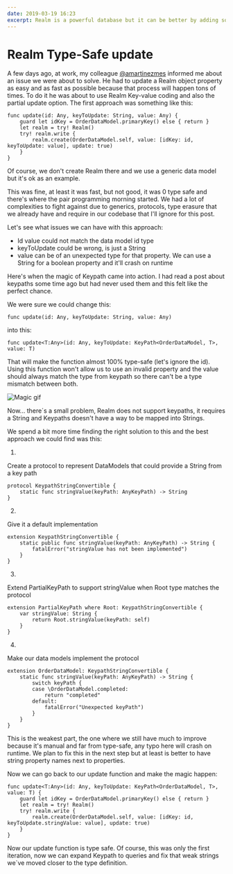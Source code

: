```yaml
---
date: 2019-03-19 16:23
excerpt: Realm is a powerful database but it can be better by adding some type safety to it. Learn how we added it to our app. 
---
```

# Realm Type-Safe update

A few days ago, at work, my colleague [@amartinezmes](https://twitter.com/amartinezmes) informed me about an issue we were about to solve. He had to update a Realm object property as easy and as fast as possible because that process will happen tons of times. To do it he was about to use Realm Key-value coding and also the partial update option. The first approach was something like this:

    func update(id: Any, keyToUpdate: String, value: Any) {
        guard let idKey = OrderDataModel.primaryKey() else { return }
        let realm = try! Realm()
        try! realm.write {
            realm.create(OrderDataModel.self, value: [idKey: id, keyToUpdate: value], update: true)
        }
    }
    

Of course, we don't create Realm there and we use a generic data model but it's ok as an example.

This was fine, at least it was fast, but not good, it was 0 type safe and there's where the pair programming morning started. We had a lot of complexities to fight against due to generics, protocols, type erasure that we already have and require in our codebase that I'll ignore for this post.

Let's see what issues we can have with this approach:

- Id value could not match the data model id type
- keyToUpdate could be wrong, is just a String
- value can be of an unexpected type for that property. We can use a String for a boolean property and it'll crash on runtime

Here's when the magic of Keypath came into action. I had read a post about keypaths some time ago but had never used them and this felt like the perfect chance.

We were sure we could change this:

    func update(id: Any, keyToUpdate: String, value: Any)
    

into this:

    func update<T:Any>(id: Any, keyToUpdate: KeyPath<OrderDataModel, T>, value: T)
    

That will make the function almost 100% type-safe (let's ignore the id). Using this function won't allow us to use an invalid property and the value should always match the type from keypath so there can't be a type mismatch between both.

![Magic gif](https://media.giphy.com/media/NmerZ36iBkmKk/giphy.gif)

Now... there´s a small problem, Realm does not support keypaths, it requires a String and Keypaths doesn't have a way to be mapped into Strings.

We spend a bit more time finding the right solution to this and the best approach we could find was this:

1. 
Create a protocol to represent DataModels that could provide a String from a key path

    protocol KeypathStringConvertible {
        static func stringValue(keyPath: AnyKeyPath) -> String
    }
    

2. 
Give it a default implementation

    extension KeypathStringConvertible {
        static public func stringValue(keyPath: AnyKeyPath) -> String {
            fatalError("stringValue has not been implemented")
        }
    }
    

3. 
Extend PartialKeyPath to support stringValue when Root type matches the protocol

    extension PartialKeyPath where Root: KeypathStringConvertible {
        var stringValue: String {
            return Root.stringValue(keyPath: self)
        }
    }
    

4. 
Make our data models implement the protocol

    extension OrderDataModel: KeypathStringConvertible {
        static func stringValue(keyPath: AnyKeyPath) -> String {
            switch keyPath {
            case \OrderDataModel.completed:
                return "completed"
            default:
                fatalError("Unexpected keyPath")
            }
        }
    }
    

This is the weakest part, the one where we still have much to improve because it's manual and far from type-safe, any typo here will crash on runtime. We plan to fix this in the next step but at least is better to have string property names next to properties.

Now we can go back to our update function and make the magic happen:

    func update<T:Any>(id: Any, keyToUpdate: KeyPath<OrderDataModel, T>, value: T) {
        guard let idKey = OrderDataModel.primaryKey() else { return }
        let realm = try! Realm()
        try! realm.write {
            realm.create(OrderDataModel.self, value: [idKey: id, keyToUpdate.stringValue: value], update: true)
        }
    }
    

Now our update function is type safe. Of course, this was only the first iteration, now we can expand Keypath to queries and fix that weak strings we´ve moved closer to the type definition.
